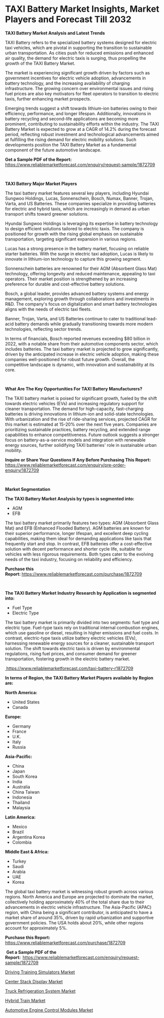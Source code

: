 <p><h1>TAXI Battery Market Insights, Market Players and Forecast Till 2032</h1></p><p><strong>TAXI Battery Market Analysis and Latest Trends</strong></p>
<p><p>TAXI Battery refers to the specialized battery systems designed for electric taxi vehicles, which are pivotal in supporting the transition to sustainable urban transportation. As cities push for reduced emissions and enhanced air quality, the demand for electric taxis is surging, thus propelling the growth of the TAXI Battery Market. </p><p>The market is experiencing significant growth driven by factors such as government incentives for electric vehicle adoption, advancements in battery technology, and the increasing availability of charging infrastructure. The growing concern over environmental issues and rising fuel prices are also key motivators for fleet operators to transition to electric taxis, further enhancing market prospects. </p><p>Emerging trends suggest a shift towards lithium-ion batteries owing to their efficiency, performance, and longer lifespan. Additionally, innovations in battery recycling and second-life applications are becoming more prominent, contributing to sustainability efforts within the industry. The TAXI Battery Market is expected to grow at a CAGR of 14.2% during the forecast period, reflecting robust investment and technological advancements aimed at fulfilling the rising demand for electric mobility solutions. Such developments position the TAXI Battery Market as a fundamental component of the future automotive landscape.</p></p>
<p><strong>Get a Sample PDF of the Report:&nbsp;</strong> <a href="https://www.reliablemarketforecast.com/enquiry/request-sample/1872709?utm_campaign=2011&utm_medium=2&utm_source=Github&utm_content=ia&utm_term=30032025&utm_id=taxi-battery">https://www.reliablemarketforecast.com/enquiry/request-sample/1872709</a></p>
<p>&nbsp;</p>
<p><strong>TAXI Battery Major Market Players</strong></p>
<p><p>The taxi battery market features several key players, including Hyundai Sungwoo Holdings, Lucas, Sonnenschein, Bosch, Numax, Banner, Trojan, Varta, and US Batteries. These companies specialize in providing batteries for electric and hybrid taxis, which are increasingly in demand as urban transport shifts toward greener solutions. </p><p>Hyundai Sungwoo Holdings is leveraging its expertise in battery technology to design efficient solutions tailored to electric taxis. The company is positioned for growth with the rising global emphasis on sustainable transportation, targeting significant expansion in various regions.</p><p>Lucas has a strong presence in the battery market, focusing on reliable starter batteries. With the surge in electric taxi adoption, Lucas is likely to innovate in lithium-ion technology to capture this growing segment.</p><p>Sonnenschein batteries are renowned for their AGM (Absorbent Glass Mat) technology, offering longevity and reduced maintenance, appealing to taxi operators. Their market position is strengthened by an increasing preference for durable and cost-effective battery solutions.</p><p>Bosch, a global leader, provides advanced battery systems and energy management, exploring growth through collaborations and investments in R&D. The company's focus on digitalization and smart battery technologies aligns with the needs of electric taxi fleets.</p><p>Banner, Trojan, Varta, and US Batteries continue to cater to traditional lead-acid battery demands while gradually transitioning towards more modern technologies, reflecting sector trends.</p><p>In terms of financials, Bosch reported revenues exceeding $80 billion in 2022, with a notable share from their automotive components sector, which includes batteries. The taxi battery market is projected to grow significantly, driven by the anticipated increase in electric vehicle adoption, making these companies well-positioned for robust future growth. Overall, the competitive landscape is dynamic, with innovation and sustainability at its core.</p></p>
<p>&nbsp;</p>
<p><strong>What Are The Key Opportunities For TAXI Battery Manufacturers?</strong></p>
<p><p>The TAXI battery market is poised for significant growth, fueled by the shift towards electric vehicles (EVs) and increasing regulatory support for cleaner transportation. The demand for high-capacity, fast-charging batteries is driving innovations in lithium-ion and solid-state technologies. With urbanization and the rise of ride-sharing services, projected CAGR for this market is estimated at 15-20% over the next five years. Companies are prioritizing sustainable practices, battery recycling, and extended range capabilities to enhance competitiveness. Future outlook suggests a stronger focus on battery-as-a-service models and integration with renewable energy sources, further solidifying TAXI batteries' role in sustainable urban mobility.</p></p>
<p><strong>Inquire or Share Your Questions If Any Before Purchasing This Report:</strong> <a href="https://www.reliablemarketforecast.com/enquiry/pre-order-enquiry/1872709?utm_campaign=2011&utm_medium=2&utm_source=Github&utm_content=ia&utm_term=30032025&utm_id=taxi-battery">https://www.reliablemarketforecast.com/enquiry/pre-order-enquiry/1872709</a></p>
<p>&nbsp;</p>
<p><strong>Market Segmentation</strong></p>
<p><strong>The TAXI Battery Market Analysis by types is segmented into:</strong></p>
<p><ul><li>AGM</li><li>EFB</li></ul></p>
<p><p>The taxi battery market primarily features two types: AGM (Absorbent Glass Mat) and EFB (Enhanced Flooded Battery). AGM batteries are known for their superior performance, longer lifespan, and excellent deep cycling capabilities, making them ideal for demanding applications like taxis that frequently start and stop. In contrast, EFB batteries offer a cost-effective solution with decent performance and shorter cycle life, suitable for vehicles with less rigorous requirements. Both types cater to the evolving needs of the taxi industry, focusing on reliability and efficiency.</p></p>
<p><strong>Purchase this Report:&nbsp;</strong><a href="https://www.reliablemarketforecast.com/purchase/1872709?utm_campaign=2011&utm_medium=2&utm_source=Github&utm_content=ia&utm_term=30032025&utm_id=taxi-battery">https://www.reliablemarketforecast.com/purchase/1872709</a></p>
<p>&nbsp;</p>
<p><strong>The TAXI Battery Market Industry Research by Application is segmented into:</strong></p>
<p><ul><li>Fuel Type</li><li>Electric Type</li></ul></p>
<p><p>The taxi battery market is primarily divided into two segments: fuel type and electric type. Fuel-type taxis rely on traditional internal combustion engines, which use gasoline or diesel, resulting in higher emissions and fuel costs. In contrast, electric-type taxis utilize battery electric vehicles (EVs), harnessing renewable energy sources for a cleaner, sustainable transport solution. The shift towards electric taxis is driven by environmental regulations, rising fuel prices, and consumer demand for greener transportation, fostering growth in the electric battery market.</p></p>
<p><a href="https://www.reliablemarketforecast.com/taxi-battery-r1872709?utm_campaign=2011&utm_medium=2&utm_source=Github&utm_content=ia&utm_term=30032025&utm_id=taxi-battery">&nbsp;https://www.reliablemarketforecast.com/taxi-battery-r1872709</a></p>
<p><strong>In terms of Region, the TAXI Battery Market Players available by Region are:</strong></p>
<p>
    <p> <strong> North America: </strong>
        <ul>
            <li>United States</li>
            <li>Canada</li>
        </ul>
        </p> 
    <p> <strong> Europe: </strong>
        <ul>
            <li>Germany</li>
            <li>France</li>
            <li>U.K.</li>
            <li>Italy</li>
            <li>Russia</li>
        </ul>
        </p> 
    <p> <strong> Asia-Pacific: </strong>
        <ul>
            <li>China</li>
            <li>Japan</li>
            <li>South Korea</li>
            <li>India</li>
            <li>Australia</li>
            <li>China Taiwan</li>
            <li>Indonesia</li>
            <li>Thailand</li>
            <li>Malaysia</li>
        </ul>
        </p> 
    <p> <strong> Latin America: </strong>
        <ul>
            <li>Mexico</li>
            <li>Brazil</li>
            <li>Argentina Korea</li>
            <li>Colombia</li>
        </ul>
        </p> 
    <p> <strong> Middle East & Africa: </strong>
        <ul>
            <li>Turkey</li>
            <li>Saudi</li>
            <li>Arabia</li>
            <li>UAE</li>
            <li>Korea</li>
        </ul>
    </p>
    </p>
<p><p>The global taxi battery market is witnessing robust growth across various regions. North America and Europe are projected to dominate the market, collectively holding approximately 40% of the total share due to their advancements in electric vehicle infrastructure. The Asia-Pacific (APAC) region, with China being a significant contributor, is anticipated to have a market share of around 35%, driven by rapid urbanization and supportive government policies. The USA holds about 20%, while other regions account for approximately 5%.</p></p>
<p><strong>Purchase this Report: </strong><a href="https://www.reliablemarketforecast.com/purchase/1872709?utm_campaign=2011&utm_medium=2&utm_source=Github&utm_content=ia&utm_term=30032025&utm_id=taxi-battery">https://www.reliablemarketforecast.com/purchase/1872709</a></p>
<p>&nbsp;<strong>Get a Sample PDF of the Report:&nbsp;&nbsp;</strong><a href="https://www.reliablemarketforecast.com/enquiry/request-sample/1872709?utm_campaign=2011&utm_medium=2&utm_source=Github&utm_content=ia&utm_term=30032025&utm_id=taxi-battery">https://www.reliablemarketforecast.com/enquiry/request-sample/1872709</a></p>
<p><strong></strong></p>
<p><p><a href="https://github.com/donnypolan/Market-Research-Report-List-1/blob/main/driving-training-simulators-market.md?utm_campaign=2011&utm_medium=2&utm_source=Github&utm_content=ia&utm_term=30032025&utm_id=taxi-battery">Driving Training Simulators Market</a></p><p><a href="https://github.com/eleussabra/Market-Research-Report-List-1/blob/main/center-stack-display-market.md?utm_campaign=2011&utm_medium=2&utm_source=Github&utm_content=ia&utm_term=30032025&utm_id=taxi-battery">Center Stack Display Market</a></p><p><a href="https://github.com/buluckcapps2/Market-Research-Report-List-1/blob/main/truck-refrigeration-system-market.md?utm_campaign=2011&utm_medium=2&utm_source=Github&utm_content=ia&utm_term=30032025&utm_id=taxi-battery">Truck Refrigeration System Market</a></p><p><a href="https://github.com/floengsubb/Market-Research-Report-List-1/blob/main/hybrid-train-market.md?utm_campaign=2011&utm_medium=2&utm_source=Github&utm_content=ia&utm_term=30032025&utm_id=taxi-battery">Hybrid Train Market</a></p><p><a href="https://github.com/zemonarutaep/Market-Research-Report-List-1/blob/main/automotive-engine-control-modules-market.md?utm_campaign=2011&utm_medium=2&utm_source=Github&utm_content=ia&utm_term=30032025&utm_id=taxi-battery">Automotive Engine Control Modules Market</a></p></p>